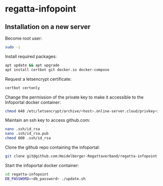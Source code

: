 # regatta-infopoint

## Installation on a new server

Become root user:
```bash
sudo -i
```

Install required packages:
```bash
apt update && apt upgrade
apt install certbot git docker.io docker-compose
```

Request a letsencrypt certificate:
```bash
certbot certonly
```

Change the permission of the private key to make it accessible to the Infoportal docker container:
```bash
chmod 640 /etc/letsencrypt/archive/<host>.online-server.cloud/privkey<id>.pem
```

Maintain an ssh key to access github.com:
```bash
nano .ssh/id_rsa
nano .ssh/id_rsa.pub
chmod 600 .ssh/id_rsa
```

Clone the github repo containing the infoportal:
```bash
git clone git@github.com:Heidelberger-Regattaverband/regatta-infopoint.git
```

Start the infoportal docker container:
```bash
cd regatta-infopoint
DB_PASSWORD=<db_password> ./update.sh
```
